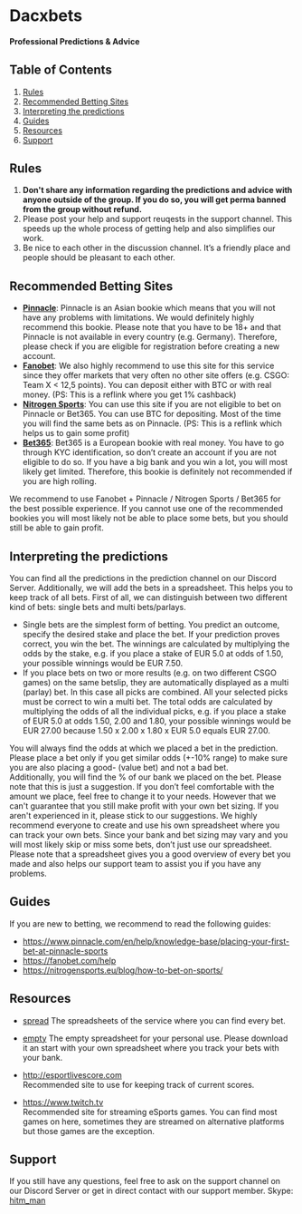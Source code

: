 # Dacxbets
#### Professional Predictions & Advice
  
## Table of Contents
1. [Rules](#rules)
2. [Recommended Betting Sites](#recommended-betting-sites)
3. [Interpreting the predictions](#interpreting-the-predictions)
4. [Guides](#guides)
5. [Resources](#resources)
6. [Support](#support)
  
## Rules

1. **Don't share any information regarding the predictions and advice with anyone outside of the group. If you do so, you will get perma banned from the group without refund.** 
2. Please post your help and support reuqests in the support channel. This speeds up the whole process of getting help and also simplifies our work.
3. Be nice to each other in the discussion channel. It’s a friendly place and people should be pleasant to each other.

## Recommended Betting Sites
- **[Pinnacle]**: Pinnacle is an Asian bookie which means that you will not have any problems with limitations. We would definitely highly recommend this bookie. Please note that you have to be 18+ and that Pinnacle is not available in every country (e.g. Germany). Therefore, please check if you are eligible for registration before creating a new account.
- **[Fanobet]**: We also highly recommend to use this site for this service since they offer markets that very often no other site offers (e.g. CSGO: Team X < 12,5 points). You can deposit either with BTC or with real money. (PS: This is a reflink where you get 1% cashback)
- **[Nitrogen Sports]**: You can use this site if you are not eligible to bet on Pinnacle or Bet365. You can use BTC for depositing. Most of the time you will find the same bets as on Pinnacle. (PS: This is a reflink which helps us to gain some profit)
- **[Bet365]**: Bet365 is a European bookie with real money. You have to go through KYC identification, so don’t create an account if you are not eligible to do so. If you have a big bank and you win a lot, you will most likely get limited. Therefore, this bookie is definitely not recommended if you are high rolling.

We recommend to use Fanobet + Pinnacle / Nitrogen Sports / Bet365 for the best possible experience. If you cannot use one of the recommended bookies you will most likely not be able to place some bets, but you should still be able to gain profit.

## Interpreting the predictions

You can find all the predictions in the prediction channel on our Discord Server. Additionally, we will add the bets in a spreadsheet. This helps you to keep track of all bets. First of all, we can distinguish between two different kind of bets: single bets and multi bets/parlays.

- Single bets are the simplest form of betting. You predict an outcome, specify the desired stake and place the bet. If your prediction proves correct, you win the bet. The winnings are calculated by multiplying the odds by the stake, e.g. if you place a stake of EUR 5.0 at odds of 1.50, your possible winnings would be EUR 7.50.
- If you place bets on two or more results (e.g. on two different CSGO games) on the same betslip, they are automatically displayed as a multi (parlay) bet. In this case all picks are combined. All your selected picks must be correct to win a multi bet. The total odds are calculated by multiplying the odds of all the individual picks, e.g. if you place a stake of EUR 5.0 at odds 1.50, 2.00 and 1.80, your possible winnings would be EUR 27.00 because 1.50 x 2.00 x 1.80 x EUR 5.0 equals EUR 27.00. 

You will always find the odds at which we placed a bet in the prediction. Please place a bet only if you get similar odds (+-10% range) to make sure you are also placing a good- (value bet) and not a bad bet.  
Additionally, you will find the % of our bank we placed on the bet. Please note that this is just a suggestion. If you don’t feel comfortable with the amount we place, feel free to change it to your needs. However that we can't guarantee that you still make profit with your own bet sizing. If you aren't experienced in it, please stick to our suggestions.
We highly recommend everyone to create and use his own spreadsheet where you can track your own bets. Since your bank and bet sizing may vary and you will most likely skip or miss some bets, don’t just use our spreadsheet. Please note that a spreadsheet gives you a good overview of every bet you made and also helps our support team to assist you if you have any problems.

## Guides

If you are new to betting, we recommend to read the following guides:

- https://www.pinnacle.com/en/help/knowledge-base/placing-your-first-bet-at-pinnacle-sports
- https://fanobet.com/help
- https://nitrogensports.eu/blog/how-to-bet-on-sports/

## Resources

- [spread] The spreadsheets of the service where you can find every bet.
- [empty] The empty spreadsheet for your personal use. Please download it an start with your own spreadsheet where you track your bets with your bank.

- http://esportlivescore.com  
Recommended site to use for keeping track of current scores.
- https://www.twitch.tv  
Recommended site for streaming eSports games. You can find most games on here, sometimes they are streamed on alternative platforms but those games are the exception.

## Support

If you still have any questions, feel free to ask on the support channel on our Discord Server or get in direct contact with our support member. Skype: [hitm_man]


[//]: # (These are reference links used in the body of this note and get stripped out when the markdown processor does its job. There is no need to format nicely because it shouldn't be seen. Thanks SO - http://stackoverflow.com/questions/4823468/store-comments-in-markdown-syntax)

   [Fanobet]: <https://fanobet.com/r/depositwelcomebonus>
   [Nitrogen Sports]: <https://nitrogensports.eu/r/843841>
   [Pinnacle]: <https://wlpinnacle.adsrv.eacdn.com/C.ashx?btag=a_15646b_14963c_&affid=15757&siteid=15646&adid=14963&c=a>
   [Bet365]: <https://www.bet365.com/>
   [hitm_man]: <http://hatscripts.com/addskype?hitm_man>
   [spread]: <https://docs.google.com/spreadsheets/d/1MpauG2UHySNmv1ZnrPl5-pzl8TtoQIHd62GTxBMMpZ4/edit#gid=787366976>
   [empty]: <https://docs.google.com/spreadsheets/d/1Ka0AWnO3vdDbVaB7_9pNlqNMzjb8hov4jiOjkIn4l4c/edit#gid=787366976>
